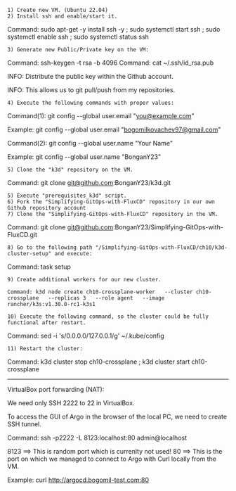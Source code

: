 	1) Create new VM. (Ubuntu 22.04)
	2) Install ssh and enable/start it.
	
Command: sudo apt-get -y install ssh -y ; sudo systemctl start ssh ; sudo systemctl enable ssh ; sudo systemctl status ssh
	
	3) Generate new Public/Private key on the VM:

Command: ssh-keygen -t rsa -b 4096
Command: cat ~/.ssh/id_rsa.pub
	
INFO: Distribute the public key within the Github account.

INFO: This allows us to git pull/push from my repositories.

	4) Execute the following commands with proper values:

Command(1): git config --global user.email "you@example.com"

Example: git config --global user.email "bogomilkovachev97@gmail.com"

Command(2): git config --global user.name "Your Name"

Example: git config --global user.name "BonganY23"


	5) Clone the "k3d" repository on the VM.
	
Command: git clone git@github.com:BonganY23/k3d.git

	5) Execute "prerequisites_k3d" script.
	6) Fork the "Simplifying-GitOps-with-FluxCD" repository in our own Github repository account
	7) Clone the "Simplifying-GitOps-with-FluxCD" repository in the VM.

Command: git clone git@github.com:BonganY23/Simplifying-GitOps-with-FluxCD.git

	8) Go to the following path "/Simplifying-GitOps-with-FluxCD/ch10/k3d-cluster-setup" and execute:

Command: task setup

	
	9) Create additional workers for our new cluster.
	 
	Command: k3d node create ch10-crossplane-worker   --cluster ch10-crossplane   --replicas 3   --role agent   --image rancher/k3s:v1.30.0-rc1-k3s1

	10) Execute the following command, so the cluster could be fully functional after restart.

Command: sed -i 's/0.0.0.0/127.0.0.1/g' ~/.kube/config

	11) Restart the cluster:

Command: k3d cluster stop ch10-crossplane ; k3d cluster start ch10-crossplane

----------------------------------------------------------------------------------------------------------------------------------------------------------

VirtualBox port forwarding (NAT):

We need only SSH 2222 to 22 in VirtualBox.

To access the GUI of Argo in the browser of the local PC, we need to create SSH tunnel.

Command: ssh -p2222 -L 8123:localhost:80 admin@localhost

8123 ==> This is random port which is currenlty not used!
80 ==> This is the port on which we managed to connect to Argo with Curl locally from the VM.

Example: 
curl http://argocd.bogomil-test.com:80




